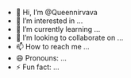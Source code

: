 - 👋 Hi, I’m @Queennirvava
- 👀 I’m interested in ...
- 🌱 I’m currently learning ...
- 💞️ I’m looking to collaborate on ...
- 📫 How to reach me ...
- 😄 Pronouns: ...
- ⚡ Fun fact: ...

<!---
Queennirvava/Queennirvava is a ✨ special ✨ repository because its `README.md` (this file) appears on your GitHub profile.
You can click the Preview link to take a look at your changes.
--->

